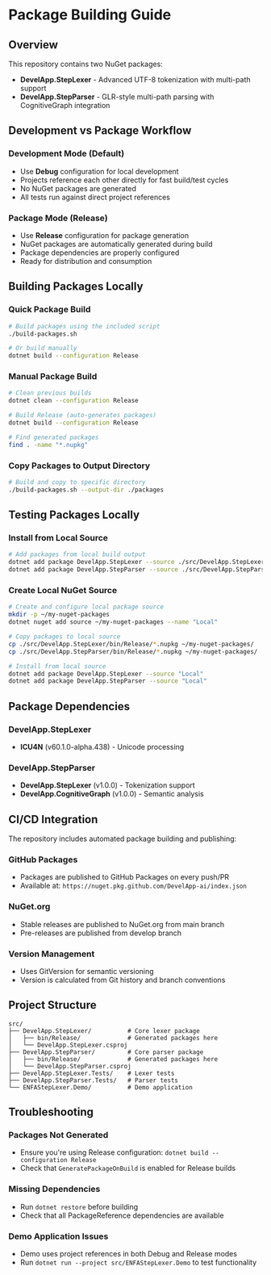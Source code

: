 # Package Building Guide

## Overview

This repository contains two NuGet packages:
- **DevelApp.StepLexer** - Advanced UTF-8 tokenization with multi-path support
- **DevelApp.StepParser** - GLR-style multi-path parsing with CognitiveGraph integration

## Development vs Package Workflow

### Development Mode (Default)
- Use **Debug** configuration for local development
- Projects reference each other directly for fast build/test cycles
- No NuGet packages are generated
- All tests run against direct project references

### Package Mode (Release)
- Use **Release** configuration for package generation
- NuGet packages are automatically generated during build
- Package dependencies are properly configured
- Ready for distribution and consumption

## Building Packages Locally

### Quick Package Build
```bash
# Build packages using the included script
./build-packages.sh

# Or build manually
dotnet build --configuration Release
```

### Manual Package Build
```bash
# Clean previous builds
dotnet clean --configuration Release

# Build Release (auto-generates packages)
dotnet build --configuration Release

# Find generated packages
find . -name "*.nupkg"
```

### Copy Packages to Output Directory
```bash
# Build and copy to specific directory
./build-packages.sh --output-dir ./packages
```

## Testing Packages Locally

### Install from Local Source
```bash
# Add packages from local build output
dotnet add package DevelApp.StepLexer --source ./src/DevelApp.StepLexer/bin/Release
dotnet add package DevelApp.StepParser --source ./src/DevelApp.StepParser/bin/Release
```

### Create Local NuGet Source
```bash
# Create and configure local package source
mkdir -p ~/my-nuget-packages
dotnet nuget add source ~/my-nuget-packages --name "Local"

# Copy packages to local source
cp ./src/DevelApp.StepLexer/bin/Release/*.nupkg ~/my-nuget-packages/
cp ./src/DevelApp.StepParser/bin/Release/*.nupkg ~/my-nuget-packages/

# Install from local source
dotnet add package DevelApp.StepLexer --source "Local"
dotnet add package DevelApp.StepParser --source "Local"
```

## Package Dependencies

### DevelApp.StepLexer
- **ICU4N** (v60.1.0-alpha.438) - Unicode processing

### DevelApp.StepParser
- **DevelApp.StepLexer** (v1.0.0) - Tokenization support
- **DevelApp.CognitiveGraph** (v1.0.0) - Semantic analysis

## CI/CD Integration

The repository includes automated package building and publishing:

### GitHub Packages
- Packages are published to GitHub Packages on every push/PR
- Available at: `https://nuget.pkg.github.com/DevelApp-ai/index.json`

### NuGet.org
- Stable releases are published to NuGet.org from main branch
- Pre-releases are published from develop branch

### Version Management
- Uses GitVersion for semantic versioning
- Version is calculated from Git history and branch conventions

## Project Structure

```
src/
├── DevelApp.StepLexer/          # Core lexer package
│   ├── bin/Release/             # Generated packages here
│   └── DevelApp.StepLexer.csproj
├── DevelApp.StepParser/         # Core parser package  
│   ├── bin/Release/             # Generated packages here
│   └── DevelApp.StepParser.csproj
├── DevelApp.StepLexer.Tests/    # Lexer tests
├── DevelApp.StepParser.Tests/   # Parser tests
└── ENFAStepLexer.Demo/          # Demo application
```

## Troubleshooting

### Packages Not Generated
- Ensure you're using Release configuration: `dotnet build --configuration Release`
- Check that `GeneratePackageOnBuild` is enabled for Release builds

### Missing Dependencies
- Run `dotnet restore` before building
- Check that all PackageReference dependencies are available

### Demo Application Issues
- Demo uses project references in both Debug and Release modes
- Run `dotnet run --project src/ENFAStepLexer.Demo` to test functionality
